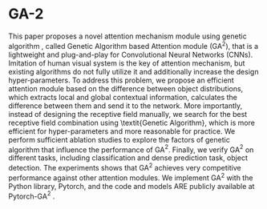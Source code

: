 # GA-2
This paper proposes a novel attention mechanism module using genetic algorithm , called Genetic Algorithm based Attention module (GA$^2$), that is a lightweight and plug-and-play for Convolutional Neural Networks (CNNs). Imitation of human visual system is the key of attention mechanism, but existing algorithms do not fully utilize it and additionally increase the design hyper-parameters. To address this problem, we propose an efficient attention module based on the difference between object distributions, which extracts local and global contextual information,  calculates the difference between them and send it to the network.  More importantly, instead of designing the receptive field manually, we search for the best receptive field combination using \textit{Genetic Algorithm}, which is more efficient for hyper-parameters and more reasonable for practice. We perform sufficient ablation studies to explore the factors of genetic algorithm that influence the performance of GA$^2$.  Finally, we verify GA$^2$ on different tasks, including classification and dense prediction task, object detection. The experiments shows that GA$^2$ achieves very competitive performance against other attention modules. We implement GA$^2$ with the Python library, Pytorch, and the code and models ARE publicly available at Pytorch-GA$^2$ .
